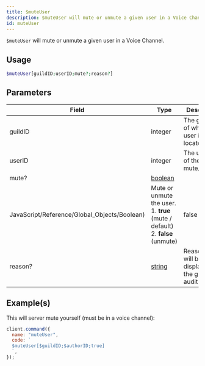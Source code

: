 ```yaml
---
title: $muteUser
description: $muteUser will mute or unmute a given user in a Voice Channel.
id: muteUser
---
```


`$muteUser` will mute or unmute a given user in a Voice Channel.

## Usage

```php
$muteUser[guildID;userID;mute?;reason?]
```

## Parameters

| Field                                        | Type                                                                                                | Description                                              | Required |
| -------------------------------------------- | --------------------------------------------------------------------------------------------------- | -------------------------------------------------------- | :------: |
| guildID                                      | integer                                                                                             | The guild ID of where the user is located.               |   true   |
| userID                                       | integer                                                                                             | The user ID of the user to mute/unmute.                  |   true   |
| mute?                                        | [boolean](https://developer.mozilla.org/en-US/docs/Web/JavaScript/Reference/Global_Objects/Boolean) |
| JavaScript/Reference/Global_Objects/Boolean) | Mute or unmute the user. <br /> 1. **true** (mute / default) <br /> 2. **false** (unmute)           | false                                                    |
| reason?                                      | [string](https://developer.mozilla.org/en-US/docs/Web/JavaScript/Reference/Global_Objects/String)   | Reason that will be displayed in the guild's audit logs. |  false   |

## Example(s)

This will server mute yourself (must be in a voice channel):

```javascript
client.command({
  name: "muteUser",
  code: `
  $muteUser[$guildID;$authorID;true]
  `,
});
```
